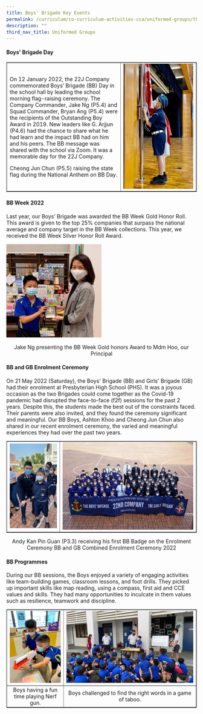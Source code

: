 ```yaml
---
title: Boys' Brigade Key Events
permalink: /curriculum/co-curriculum-activities-cca/uniformed-groups/the-boys-brigade/boys-brigade-key-events/
description: ""
third_nav_title: Uniformed Groups
---
```

<h4><strong>Boys' Brigade Day</strong></h4>
<table style="border-collapse: collapse; width: 100%;" border="1">
<tbody>
<tr>
<td style="width: 60%;">
<p>On 12 January 2022, the 22J Company commemorated Boys&rsquo; Brigade (BB) Day in the school hall by leading the school morning flag-raising ceremony. The Company Commander, Jake Ng (P5.4) and Squad Commander, Bryan Ang (P5.4) were the recipients of the Outstanding Boy Award in 2019. New leaders like G. Arjjun (P4.6) had the chance to share what he had learn and the impact BB had on him and his peers. The BB message was shared with the school via Zoom. It was a memorable day for the 22J Company.</p>
<p>Cheong Jun Chun (P5.5) raising the state flag during the National Anthem&nbsp;on BB Day.</p>
</td>
<td style="width: 40%;"><img src="/images/bb2.jpg"></td>
</tr>
</tbody>
</table>
<h4><strong>BB Week 2022</strong></h4>
<p>Last year, our Boys&rsquo; Brigade was awarded the BB Week Gold Honor Roll. This award is given to the top 25% companies that surpass the national average and company target in the BB Week collections. This year, we received the BB Week Silver Honor Roll Award.</p>
<img style="width: 50%;" src="/images/bb3.jpg" />
<p style="text-align: center;">Jake Ng presenting the BB Week Gold honors Award to Mdm Hoo, our Principal</p>
<h4><strong>BB and GB Enrolment Ceremony</strong></h4>
<p>On 21 May 2022 (Saturday), the Boys' Brigade (BB) and Girls' Brigade (GB) had their enrolment at Presbyterian High School (PHS). It was a joyous occasion as the two Brigades could come together as the Covid-19 pandemic had disrupted the face-to-face (f2f) sessions for the past 2 years. Despite this, the students made the best out of the constraints faced. Their parents were also invited, and they found the ceremony significant and meaningful. Our BB Boys, Ashton Khoo and Cheong Jun Chun also shared in our recent enrolment ceremony, the varied and meaningful experiences they had over the past two years.</p>
<table style="border-collapse: collapse; width: 100%;" border="1">
<tbody>
<tr>
<td style="width: 28%;"><img src="/images/bb4.jpg"></td>
<td style="width: 72%;"><img src="/images/bb5.jpg"></td>
</tr>
</tbody>
</table>
<p style="text-align: center;">Andy Kan Pin Guan (P3.3) receiving his first BB Badge on the Enrolment Ceremony BB and GB Combined Enrolment Ceremony 2022</p>
<h4><strong>BB Programmes</strong></h4>
<p>During our BB sessions, the Boys enjoyed a variety of engaging activities like team-building games, classroom lessons, and foot drills. They picked up important skills like map reading, using a compass, first aid and CCE values and skills. They had many opportunities to inculcate in them values such as resilience, teamwork and discipline.</p>
<table style="border-collapse: collapse; width: 100%;" border="1">
<tbody>
<tr>
<td style="width: 30%;"><img src="/images/bb6.jpg"></td>
<td style="width: 70%;"><img src="/images/bb7.jpg"></td>
</tr>
<tr>
<td style="width: 30%; text-align: center;">Boys having a fun time playing Nerf gun.</td>
<td style="width: 70%; text-align: center;">Boys challenged to find the right words in a game of taboo.</td>
</tr>
</tbody>
</table>